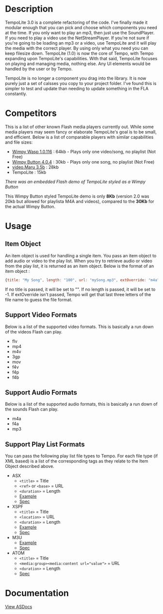 # Description
TempoLite 3.0 is a complete refactoring of the code. I've finally made it modular enough that you can pick and choose which components you need at the time. If you only want to play an mp3, then just use the SoundPlayer. If you need to play a video use the NetStreamPlayer. If you're not sure if you're going to be loading an mp3 or a video, use TempoLite and it will play the media with the correct player. By using only what you need you can keep filesize down. TempoLite (1.0) is now the core of Tempo, with Tempo expanding upon TempoLite's capabilities. With that said, TempoLite focuses on playing and managing media, nothing else. Any UI elements would be handled by the user or by Tempo.

TempoLite is no longer a component you drag into the library. It is now purely just a set of calsses you copy to your project folder. I've found this is simpler to test and update than needing to update something in the FLA constantly.

# Competitors
This is a list of other known Flash media players currently out. While some media players may seem fancy or elaborate TempoLite's goal is to be small, and efficient. Below is a list of comparable players with similar capabilities and file sizes:

- [Wimpy Wasp 1.0.116](http://www.wimpyplayer.com/products/wimpy_wasp.html) : 64kb - Plays only one video/song, no playlist (Not Free)
- [Wimpy Button 4.0.4](http://www.wimpyplayer.com/products/wimpy_button.html) : 30kb - Plays only one song, no playlist (Not Free)
- [video.Maru 3.5b](http://videomaru.com/) : 28kb
- TempoLite : 15kb

*There was an embedded Flash demo of TempoLite styled as a Wimpy Button*

This Wimpy Button styled TempoLite demo is only __8Kb__ (version 2.0 was 20kb but allowed for playlista M4A and videos), compared to the __30Kb__ for the actual Wimpy Button.

# Usage
## Item Object
An item object is used for handling a single item. You pass an item object to add audio or video to the play list. When you try to retrieve audio or video from the play list, it is returned as an item object. Below is the format of an item object :
```javascript
{title: "My Song", length: "100", url: "mySong.mp3", extOverride: "m4a"}
```
If no title is passed, it will be set to "". If no length is passed, it will be set to -1. If extOverride isn't passed, Tempo will get that last three letters of the file name to guess the file format.

## Support Video Formats
Below is a list of the supported video formats. This is basically a run down of the videos Flash can play.
- flv
- mp4
- m4v
- 3gp
- mov
- f4v
- f4p
- f4b

## Support Audio Formats
Below is a list of the supported audio formats, this is basically a run down of the sounds Flash can play.
- m4a
- f4a
- mp3

## Support Play List Formats
You can pass the following play list file types to Tempo. For each file type (if XML based) is a list of the corresponding tags as they relate to the Item Object described above.
- ASX
  - `<title>` = Title
  - `<ref>` or `<base>` = URL
  - `<duration>` = Length
  - [Example](/bin/playlists/asx_example.xml)
  - [Spec](https://msdn.microsoft.com/en-us/library/ms910265.aspx)
- XSPF
  - `<title>` = Title
  - `<location>` = URL
  - `<duration>` = Length
  - [Example](/bin/playlists/xspf_example.xml)
  - [Spec](http://xspf.org/specs)
- M3U
  - [Example](/bin/playlists/m3u_example.m3u)
  - [Spec](http://forums.winamp.com/showthread.php?threadid=65772)
- ATOM
  - `<title>` = Title
  - `<media:group><media:content url="value">` = URL
  - `<duration>` = Length
  - [Spec](https://developers.google.com/youtube/2.0/developers_guide_protocol?csw=1#Understanding_Video_Entries)

# Documentation
[View ASDocs](https://mariani.life/projects/tempolite/docs/v3/)
